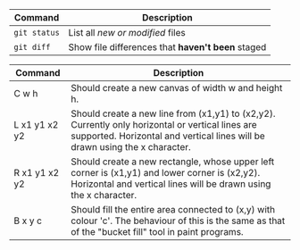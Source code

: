 | Command | Description |
| --- | --- |
| `git status` | List all *new or modified* files |
| `git diff` | Show file differences that **haven't been** staged |

<table>
<thead>
<tr>
<th>Command</th>
<th>Description</th>
</tr>
</thead>
<tbody>
<tr>
<td>C w h</td>
<td>Should create a new canvas  of width w and height h.</td>
</tr>
<tr>
<td>L x1 y1 x2 y2</td>
<td>Should create a new line from (x1,y1) to (x2,y2). Currently only horizontal or vertical lines are supported. Horizontal and vertical lines will be drawn using the x character.</td>
</tr>
<tr>
<td>R x1 y1 x2 y2</td>
<td>Should create a new rectangle, whose upper left corner is (x1,y1) and lower corner is (x2,y2). Horizontal and vertical lines will be drawn using the x character.</td>
</tr>
<tr>
<td>B x y c</td>
<td>Should fill the entire area connected to (x,y) with colour 'c'. The behaviour of this is the same as that of the "bucket fill" tool in paint programs.</td>
</tr>
</tbody></table>
